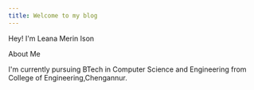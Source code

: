 ```yaml
---
title: Welcome to my blog
---
```

Hey! I'm Leana Merin Ison

About Me

I'm currently pursuing BTech in Computer Science and Engineering from College of Engineering,Chengannur.
